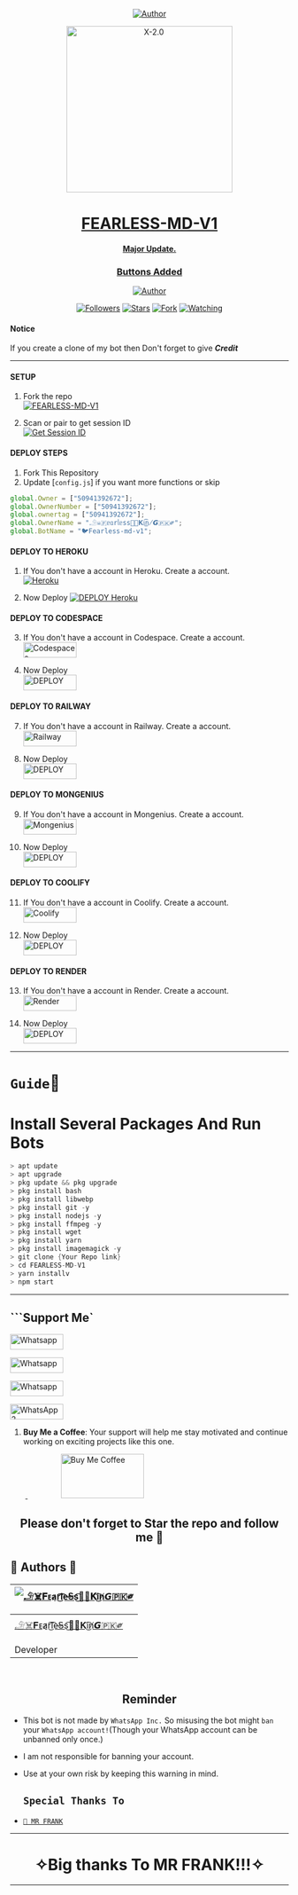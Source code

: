 <p align="center">
<a href="https://github.com/Fearless-tech1/FEARLESS-MD-V1"><img title="Author" src="https://img.shields.io/badge/Author_Of-FEARLESS_V1-black"></a>

<p align="center">  
  <a href="https://wa.me/50941392672">
    <img alt="X-2.0" height="300" src="https://telegra.ph/file/68788408ecf55f6358eca.jpg">
    <h1 align="center">FEARLESS-MD-V1</h1>
    <h4 align="center">Major Update.</h4>
    <h3 align="center">Buttons Added</h3>
  </a>
</p>
<p align="center">
<a href="https://github.com/Fearless-tech1"><img title="Author" src="https://img.shields.io/badge/Fearless-MDv1-black?style=for-the-badge&logo=twitter"></a>
<p/>
<p align="center">
<a href="https://github.com/anonphoenix007?tab=followers"><img title="Followers" src="https://img.shields.io/github/followers/Fearless-tech1?label=Followers&style=social"></a>
<a href="https://github.com/anonphoenix007/MAKINO-MD-V2/stargazers/"><img title="Stars" src="https://img.shields.io/github/stars/Fearless-tech1/FEARLESS-MD-V1?&style=social"></a>
<a href="https://telegra.ph/file/68788408ecf55f6358eca.jpg/network/members"><img title="Fork" src="https://img.shields.io/github/forks/Fearless-tech1/FEARLESS-MD-V1?style=social"></a>
<a href="https://github.com/Fearless-tech1/FEARLESS-MD-V1/watchers"><img title="Watching" src="https://img.shields.io/github/watchers/Fearless-tech1/FEARLESS-MD-V1?label=Watching&style=social"></a>
</p>

#### Notice
If you create a clone of my bot then Don't forget to give ***Credit*** 

***

#### SETUP

1. Fork the repo
    <br>
<a href="https://github.com/Fearless-tech1/FEARLESS-MD-V1"><img title="FEARLESS-MD-V1" src="https://img.shields.io/badge/FORK_FEARLESS-MD_V1-h?color=black&style=for-the-badge&logo=stackshare"></a>

2. Scan or pair to get session ID
    <br>
<a href='https://fearless-session.onrender.com/' target="_blank"><img alt='Get Session ID' src='https://img.shields.io/badge/Get-Session_ID-100000?style=for-the-badge&logo=scan&logoColor=white&labelColor=black&color=blue'/></a>

#### DEPLOY STEPS

1. Fork This Repository 
2. Update [`config.js`] if you want more functions or skip
```js
global.Owner = ["50941392672"];
global.OwnerNumber = ["50941392672"];
global.ownertag = ["50941392672"];
global.OwnerName = "𓄂☠️🇫ᥱᥲrᥣᥱss🤴🏻𝐊i͜͡n̸𝙂🇵🇰༗";
global.BotName = "🐦Fearless-md-v1";
```

#### DEPLOY TO HEROKU 

1. If You don't have a account in Heroku. Create a account.
    <br>
<a href='https://signup.heroku.com/' target="_blank"><img alt='Heroku' src='https://img.shields.io/badge/-Create-black?style=for-the-badge&logo=heroku&logoColor=white'/></a>

2. Now Deploy
    <a href='https://dashboard.heroku.com/new?template=https://github.com/Fearless-tech1/FEARLESS-MD-V1' target="_blank"><img alt='DEPLOY Heroku' src='https://img.shields.io/badge/-Deploy-black?style=for-the-badge&logo=heroku&logoColor=white'/></a>


#### DEPLOY TO CODESPACE

3. If You don't have a account in Codespace. Create a account.
    <br>
<a href='https://github.com/login?return_to=https%3A%2F%2Fgithub.com%2Fcodespaces' target="_blank"><img alt='Codespaces' src='https://img.shields.io/badge/CREATE-h?color=black&style=for-the-badge&logo=visualstudiocode' width="96.35" height="28"/></a></p>

4. Now Deploy
    <br>
<a href='https://github.com/codespaces/new' target="_blank"><img alt='DEPLOY' src='https://img.shields.io/badge/DEPLOY -h?color=black&style=for-the-badge&logo=visualstudiocode' width="96.35" height="28"/></a></p>


#### DEPLOY TO RAILWAY

7. If You don't have a account in Railway. Create a account.
    <br>
<a href='https://railway.app/login' target="_blank"><img alt='Railway' src='https://img.shields.io/badge/CREATE-h?color=black&style=for-the-badge&logo=railway' width="96.35" height="28"/></a></p>

8. Now Deploy
    <br>
<a href='https://railway.app/new' target="_blank"><img alt='DEPLOY' src='https://img.shields.io/badge/DEPLOY -h?color=black&style=for-the-badge&logo=railway' width="96.35" height="28"/></a></p>

#### DEPLOY TO MONGENIUS

9. If You don't have a account in Mongenius. Create a account.
    <br>
<a href='https://app.mogenius.com/user/registration' target="_blank"><img alt='Mongenius' src='https://img.shields.io/badge/CREATE-h?color=black&style=for-the-badge&logo=genius' width="96.35" height="28"/></a></p>

10. Now Deploy
    <br>
<a href='https://app.mogenius.com/new' target="_blank"><img alt='DEPLOY' src='https://img.shields.io/badge/DEPLOY -h?color=black&style=for-the-badge&logo=genius' width="96.35" height="28"/></a></p>

#### DEPLOY TO COOLIFY

11. If You don't have a account in Coolify. Create a account.
    <br>
<a href='https://app.coolify.io/register' target="_blank"><img alt='Coolify' src='https://img.shields.io/badge/CREATE-h?color=black&style=for-the-badge&logo=C' width="96.35" height="28"/></a></p>

12. Now Deploy
    <br>
<a href='https://coolify.io/' target="_blank"><img alt='DEPLOY' src='https://img.shields.io/badge/DEPLOY -h?color=black&style=for-the-badge&logo=C' width="96.35" height="28"/></a></p>

#### DEPLOY TO RENDER

13. If You don't have a account in Render. Create a account.
    <br>
<a href='https://dashboard.render.com/register' target="_blank"><img alt='Render' src='https://img.shields.io/badge/CREATE-h?color=black&style=for-the-badge&logo=render' width="96.35" height="28"/></a></p>

14. Now Deploy
    <br>
<a href='https://dashboard.render.com/select-repo?type=web' target="_blank"><img alt='DEPLOY' src='https://img.shields.io/badge/DEPLOY -h?color=black&style=for-the-badge&logo=render' width="96.35" height="28"/></a></p>

---
# `Guide`📕
# Install Several Packages And Run Bots

```csharp
> apt update
> apt upgrade
> pkg update && pkg upgrade
> pkg install bash
> pkg install libwebp
> pkg install git -y
> pkg install nodejs -y 
> pkg install ffmpeg -y 
> pkg install wget
> pkg install yarn
> pkg install imagemagick -y
> git clone {Your Repo link}
> cd FEARLESS-MD-V1
> yarn installv
> npm start
````
---

## ```Support Me`
<a href='https://wa.me/50941392672' target="_blank"><img alt='Whatsapp' src='https://img.shields.io/badge/CONTACT-h?color=black&style=for-the-badge&logo=whatsapp' width="96.35" height="28"/></a></p>
<a href='https://chat.whatsapp.com/Isx0zE3Gef78sKBGnEpiaN' target="_blank"><img alt='Whatsapp' src='https://img.shields.io/badge/OFFICIAL-FIRST-CHANNEL-h?color=black&style=for-the-badge&logo=whatsapp' width="96.35" height="28"/></a></p>
<a href='https://whatsapp.com/channel/0029VafEg1mIyPtLXQjAbz3k' target="_blank"><img alt='Whatsapp' src='https://img.shields.io/badge/OFFICIAL-SECOND-Channel-h?color=black&style=for-the-badge&logo=whatsapp' width="96.35" height="28"/></a></p>
<a href='https://whatsapp.com/channel/0029VahusSh0QeaoFzHJCk2x' target="_blank"><img alt='WhatsApp 2' src='https://img.shields.io/badge/Channel-2-h?color=black&style=for-the-badge&logo=whatsapp' width="96.35" height="28"/></a></p>

</p>

1. **Buy Me a Coffee**: Your support will help me stay motivated and continue working on exciting projects like this one.

&nbsp;&nbsp;&nbsp;&nbsp;&nbsp;&nbsp;&nbsp;<a href="https://www.buymeacoffee.com">
  <img src="https://telegra.ph/file/68788408ecf55f6358eca.jpg" alt="Buy Me Coffee" height="80" width="150" style="margin-left: 60px;">
</a>

<h2 align="center"> Please don't forget to Star the repo and follow me 🌟
</h2>


 
 ## 🎯 Authors 🎯
  <div align="center">
  
| [![𓄂☠️𝐅ᴇa̷r͜͡l͡e̶Ꭶs͜͡🤴🏻𝐊i͜͡n̸𝙂🇵🇰༗](https://github.com/Fearless-tech1.png?size=150)](https://github.com/Fearless-tech1) |
|----|
| [ 𓄂☠️𝐅ᴇa̷r͜͡l͡e̶Ꭶs͜͡🤴🏻𝐊i͜͡n̸𝙂🇵🇰༗](https://github.com/Fearless-tech1/FEARLESS-MD-V1) |
|  Developer |

  </div>
  
   
  </br> 

<h2 align="center">  Reminder
</h2>
   
- This bot is not made by `WhatsApp Inc.` So misusing the bot might `ban` your `WhatsApp account!`(Though your WhatsApp account can be unbanned only once.)
- I am not responsible for banning your account.
- Use at your own risk by keeping this warning in mind.
 
  
  
   ## `Special Thanks To`

* [`📕 MR FRANK`](https://github.com/MrFr3nk)
---------


<h1 align="center">
</h1>

</p>
<h1 align="center"> ✧Big thanks To MR FRANK!!!✧
</h1>

---


